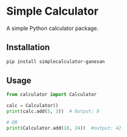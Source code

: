 # Simple Calculator

A simple Python calculator package.

## Installation
```bash
pip install simplecalculator-ganesan
```

## Usage
``` python
from calculator import Calculator

calc = Calculator()
print(calc.add(5, 3))  # Output: 8

# OR
print(Calculator.add(18, 24))  #output: 42
```
